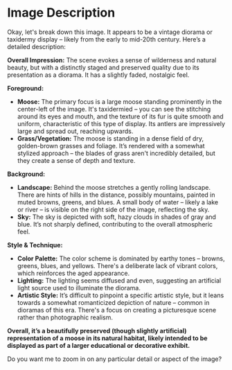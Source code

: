 # Image Description

Okay, let's break down this image. It appears to be a vintage diorama or taxidermy display – likely from the early to mid-20th century. Here’s a detailed description:

**Overall Impression:** The scene evokes a sense of wilderness and natural beauty, but with a distinctly staged and preserved quality due to its presentation as a diorama. It has a slightly faded, nostalgic feel. 

**Foreground:**
*   **Moose:** The primary focus is a large moose standing prominently in the center-left of the image. It's taxidermied – you can see the stitching around its eyes and mouth, and the texture of its fur is quite smooth and uniform, characteristic of this type of display. Its antlers are impressively large and spread out, reaching upwards.
*   **Grass/Vegetation:** The moose is standing in a dense field of dry, golden-brown grasses and foliage. It’s rendered with a somewhat stylized approach – the blades of grass aren't incredibly detailed, but they create a sense of depth and texture.

**Background:** 
*   **Landscape:** Behind the moose stretches a gently rolling landscape. There are hints of hills in the distance, possibly mountains, painted in muted browns, greens, and blues. A small body of water – likely a lake or river – is visible on the right side of the image, reflecting the sky.
*   **Sky:** The sky is depicted with soft, hazy clouds in shades of gray and blue. It’s not sharply defined, contributing to the overall atmospheric feel. 

**Style & Technique:**
*   **Color Palette:** The color scheme is dominated by earthy tones – browns, greens, blues, and yellows. There's a deliberate lack of vibrant colors, which reinforces the aged appearance.
*   **Lighting:** The lighting seems diffused and even, suggesting an artificial light source used to illuminate the diorama. 
*   **Artistic Style:** It’s difficult to pinpoint a specific artistic style, but it leans towards a somewhat romanticized depiction of nature – common in dioramas of this era. There's a focus on creating a picturesque scene rather than photographic realism.

**Overall, it’s a beautifully preserved (though slightly artificial) representation of a moose in its natural habitat, likely intended to be displayed as part of a larger educational or decorative exhibit.** 

Do you want me to zoom in on any particular detail or aspect of the image?
